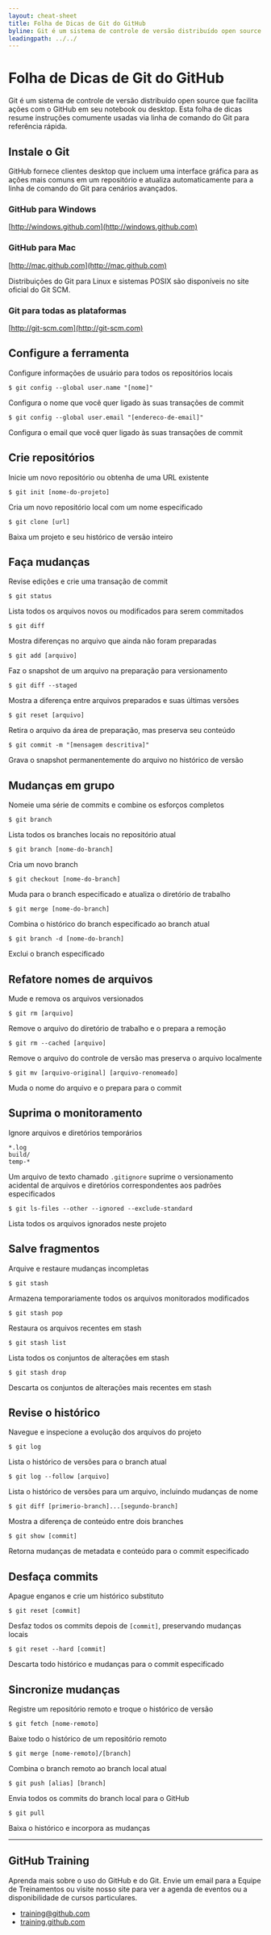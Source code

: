 ```yaml
---
layout: cheat-sheet
title: Folha de Dicas de Git do GitHub
byline: Git é um sistema de controle de versão distribuído open source que facilita ações com o GitHub em seu notebook ou desktop. Esta folha de dicas resume instruções comumente usadas via linha de comando do Git para referência rápida.
leadingpath: ../../
---
```



# Folha de Dicas de Git do GitHub

Git é um sistema de controle de versão distribuído open source que facilita ações com o GitHub em seu notebook ou desktop. Esta folha de dicas resume instruções comumente usadas via linha de comando do Git para referência rápida.

## Instale o Git
GitHub fornece clientes desktop que incluem uma interface gráfica para as ações mais comuns em um repositório e atualiza automaticamente para a linha de comando do Git para cenários avançados.

### GitHub para Windows
[http://windows.github.com](http://windows.github.com)

### GitHub para Mac
[http://mac.github.com](http://mac.github.com)

Distribuições do Git para Linux e sistemas POSIX são disponíveis no site oficial do Git SCM.

### Git para todas as plataformas
[http://git-scm.com](http://git-scm.com)

## Configure a ferramenta
Configure informações de usuário para todos os repositórios locais


```$ git config --global user.name "[nome]"```

Configura o nome que você quer ligado às suas transações de commit


```$ git config --global user.email "[endereco-de-email]"```

Configura o email que você quer ligado às suas transações de commit


## Crie repositórios
Inicie um novo repositório ou obtenha de uma URL existente


```$ git init [nome-do-projeto]```

Cria um novo repositório local com um nome especificado


```$ git clone [url]```

Baixa um projeto e seu histórico de versão inteiro

## Faça mudanças
Revise edições e crie uma transação de commit


```$ git status```

Lista todos os arquivos novos ou modificados para serem commitados


```$ git diff```

Mostra diferenças no arquivo que ainda não foram preparadas


```$ git add [arquivo]```

Faz o snapshot de um arquivo na preparação para versionamento


```$ git diff --staged```

Mostra a diferença entre arquivos preparados e suas últimas versões


```$ git reset [arquivo]```

Retira o arquivo da área de preparação, mas preserva seu conteúdo


```$ git commit -m "[mensagem descritiva]"```

Grava o snapshot permanentemente do arquivo no histórico de versão

## Mudanças em grupo
Nomeie uma série de commits e combine os esforços completos


```$ git branch```

Lista todos os branches locais no repositório atual


```$ git branch [nome-do-branch]```

Cria um novo branch


```$ git checkout [nome-do-branch]```

Muda para o branch especificado e atualiza o diretório de trabalho


```$ git merge [nome-do-branch]```

Combina o histórico do branch especificado ao branch atual


```$ git branch -d [nome-do-branch]```

Exclui o branch especificado


## Refatore nomes de arquivos
Mude e remova os arquivos versionados


```$ git rm [arquivo]```

Remove o arquivo do diretório de trabalho e o prepara a remoção


```$ git rm --cached [arquivo]```

Remove o arquivo do controle de versão mas preserva o arquivo localmente


```$ git mv [arquivo-original] [arquivo-renomeado]```

Muda o nome do arquivo e o prepara para o commit

## Suprima o monitoramento
Ignore arquivos e diretórios temporários

```
*.log
build/
temp-*
```

Um arquivo de texto chamado `.gitignore` suprime o versionamento acidental de arquivos e diretórios correspondentes aos padrões especificados


```$ git ls-files --other --ignored --exclude-standard```

Lista todos os arquivos ignorados neste projeto

## Salve fragmentos
Arquive e restaure mudanças incompletas


```$ git stash```

Armazena temporariamente todos os arquivos monitorados modificados


```$ git stash pop```

Restaura os arquivos recentes em stash


```$ git stash list```

Lista todos os conjuntos de alterações em stash


```$ git stash drop```

Descarta os conjuntos de alterações mais recentes em stash

## Revise o histórico
Navegue e inspecione a evolução dos arquivos do projeto


```$ git log```

Lista o histórico de versões para o branch atual


```$ git log --follow [arquivo]```

Lista o histórico de versões para um arquivo, incluindo mudanças de nome


```$ git diff [primerio-branch]...[segundo-branch]```

Mostra a diferença de conteúdo entre dois branches


```$ git show [commit]```

Retorna mudanças de metadata e conteúdo para o commit especificado

## Desfaça commits
Apague enganos e crie um histórico substituto


```$ git reset [commit]```

Desfaz todos os commits depois de `[commit]`, preservando mudanças locais


```$ git reset --hard [commit]```

Descarta todo histórico e mudanças para o commit especificado

## Sincronize mudanças
Registre um repositório remoto e troque o histórico de versão


```$ git fetch [nome-remoto]```

Baixe todo o histórico de um repositório remoto


```$ git merge [nome-remoto]/[branch]```

Combina o branch remoto ao branch local atual


```$ git push [alias] [branch]```

Envia todos os commits do branch local para o GitHub


```$ git pull```

Baixa o histórico e incorpora as mudanças

---

## GitHub Training
Aprenda mais sobre o uso do GitHub e do Git. Envie um email para a Equipe de Treinamentos ou visite nosso site para ver a agenda de eventos ou a disponibilidade de cursos particulares.

* training@github.com
* [training.github.com](training.github.com)
